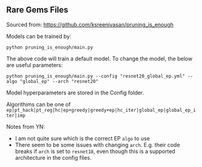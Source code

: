 ## Rare Gems Files 
Sourced from: https://github.com/ksreenivasan/pruning_is_enough

Models can be trained by:
```
python pruning_is_enough/main.py
```

The above code will train a default model. To change the model, the below are useful parameters:

```
python pruning_is_enough/main.py --config "resnet20_global_ep.yml" --algo "global_ep" --arch "resnet20"
```

Model hyperparameters are stored in the Config folder. 

Algorithims can be one of ```ep|pt_hack|pt_reg|hc|ep+greedy|greedy+ep|hc_iter|global_ep|global_ep_iter|imp```

Notes from YN:
- I am not quite sure which is the correct EP ```algo``` to use
- There seem to be some issues with changing ```arch```. E.g. their code breaks if ```arch``` is set to ```resnet18```, even though this is a supported architecture in the config files.
